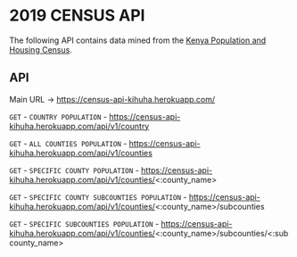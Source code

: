 # 2019 CENSUS API
The following API contains data mined from the [Kenya Population and Housing Census](https://www.knbs.or.ke/?wpdmpro=2019-kenya-population-and-housing-census-volume-i-population-by-county-and-sub-county). 


## API
Main URL -> https://census-api-kihuha.herokuapp.com/

`GET` - `COUNTRY POPULATION` - https://census-api-kihuha.herokuapp.com/api/v1/country

`GET` - `ALL COUNTIES POPULATION` - https://census-api-kihuha.herokuapp.com/api/v1/counties

`GET` - `SPECIFIC COUNTY POPULATION` - https://census-api-kihuha.herokuapp.com/api/v1/counties/<:county_name>

`GET` - `SPECIFIC COUNTY SUBCOUNTIES POPULATION` - https://census-api-kihuha.herokuapp.com/api/v1/counties/<:county_name>/subcounties

`GET` - `SPECIFIC SUBCOUNTIES POPULATION` - https://census-api-kihuha.herokuapp.com/api/v1/counties/<:county_name>/subcounties/<:subcounty_name>

